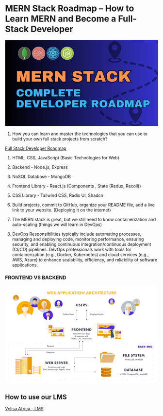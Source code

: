 # MERN Stack Roadmap – How to Learn MERN and Become a Full-Stack Developer

![mern stack roadmap](./images/mern-stack.png)

1. How you can learn and master the technologies that you can use to build your own full stack projects from scratch?

[Full Stack Developer Roadmap](https://roadmap.sh/full-stack)

1.  HTML, CSS, JavaScript (Basic Technologies for Web)

2.  Backend - Node.js, Express

3.  NoSQL Database - MongoDB

4.  Frontend Library - React.js (Components , State (Redux, Recoil))

5.  CSS Library - Tailwind CSS, Radix UI, Shadcn

6.  Build projects, commit to GitHub, organize your README file, add a live link to your website. (Deploying it on the internet)

7.  The MERN stack is great, but we still need to know containerization and auto-scaling (things we will learn in DevOps)

8.  DevOps Responsibilities typically include automating processes, managing and deploying code, monitoring performance, ensuring security, and enabling continuous integration/continuous deployment (CI/CD) pipelines. DevOps professionals work with tools for containerization (e.g., Docker, Kubernetes) and cloud services (e.g., AWS, Azure) to enhance scalability, efficiency, and reliability of software applications.

### FRONTEND VS BACKEND

![Web Application Architecture Diagram](./images/web.png)

## How to use our LMS

[Velisa Africa - LMS](https://www.e5code.com/)
